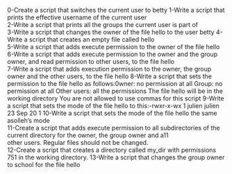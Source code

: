 0-Create a script that switches the current user to betty
1-Write a script that prints the effective username of the current user                                                
2-Write a script that prints all the groups the current user is part of                                          
3-Write a script that changes the owner of the file hello to the user betty                                                         4-Write a script that creates an empty file called hello     
5-Write a script that adds execute permission to the owner of the file hello                                                        6-Write a script that adds execute permission to the owner and the group owner, and read permission to other users, to the file hello                                                                 
7-Write a script that adds execution permission to the owner, the group owner and the other users, to the file hello 
8-Write a script that sets the permission to the file hello as follows:0wner: no permission at all Group: no permission at all Other users: all the permissions The file hello will be in the working directory You are not allowed to use commas for this script        9-Write a script that sets the mode of the file hello to this:-rwxr-x-wx 1 julien julien 23 Sep 20 1
10-Write a script that sets the mode of the file hello the same asolleh’s mode                                                                                                               
11-Create a script that adds execute permission to all subdirectories of the current directory for the owner, the group owner and a11                                                              
other users. Regular files should not be changed.                 
12-Create a script that creates a directory called my_dir with permissions 751 in the working directory.                            13-Write a script that changes the group owner to school for the file hello
